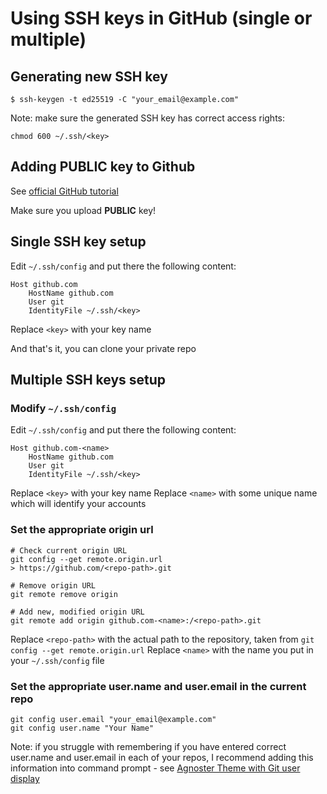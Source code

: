 # Using SSH keys in GitHub (single or multiple)

## Generating new SSH key

```shell
$ ssh-keygen -t ed25519 -C "your_email@example.com"
```
Note: make sure the generated SSH key has correct access rights:
```shell
chmod 600 ~/.ssh/<key>
```

## Adding PUBLIC key to Github

See [official GitHub tutorial](https://docs.github.com/en/authentication/connecting-to-github-with-ssh/adding-a-new-ssh-key-to-your-github-account)

Make sure you upload **PUBLIC** key!

## Single SSH key setup

Edit `~/.ssh/config` and put there the following content:
```text
Host github.com
	HostName github.com
	User git
	IdentityFile ~/.ssh/<key>
```
Replace `<key>` with your key name

And that's it, you can clone your private repo

## Multiple SSH keys setup

### Modify `~/.ssh/config`

Edit `~/.ssh/config` and put there the following content:
```text
Host github.com-<name>
	HostName github.com
	User git
	IdentityFile ~/.ssh/<key>
```
Replace `<key>` with your key name
Replace `<name>` with some unique name which will identify your accounts

### Set the appropriate origin url

```shell
# Check current origin URL
git config --get remote.origin.url
> https://github.com/<repo-path>.git

# Remove origin URL
git remote remove origin

# Add new, modified origin URL
git remote add origin github.com-<name>:/<repo-path>.git 
```
Replace `<repo-path>` with the actual path to the repository, taken from `git config --get remote.origin.url`
Replace `<name>` with the name you put in your `~/.ssh/config` file

### Set the appropriate user.name and user.email in the current repo

```shell
git config user.email "your_email@example.com"
git config user.name "Your Name"
```

Note: if you struggle with remembering if you have entered correct user.name and user.email in each of your repos, I
recommend adding this information into command prompt -
see [Agnoster Theme with Git user display](macos-setup.md#agnoster-theme-with-git-user-display)
